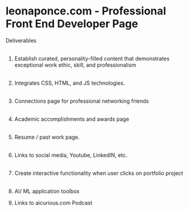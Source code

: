 # leonaponce.com - Professional Front End Developer Page

Deliverables<br><br>

1. Establish curated, personality-filled content that demonstrates exceptional work ethic, skill, and professionalism <br><br>

2. Integrates CSS, HTML, and JS technologies. <br><br>

3. Connections page for professional networking friends <br><br>

4. Academic accomplishments and awards page <br><br>

5. Resume / past work page. <br><br>

6. Links to social media, Youtube, LinkedIN, etc. <br><br>

7. Create interactive functionality when user clicks on portfolio project<br><br>

8. AI/ ML application toolbox

9. Links to aicurious.com Podcast


